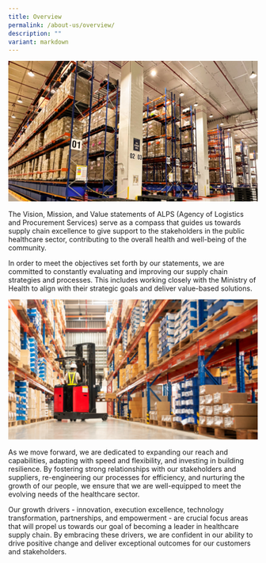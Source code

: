 ```yaml
---
title: Overview
permalink: /about-us/overview/
description: ""
variant: markdown
---
```


![](/images/About%20Us/alps_central_warehouse_one_1920x1080.png)

The Vision, Mission, and Value statements of ALPS (Agency of Logistics and Procurement Services) serve as a compass that guides us towards supply chain excellence to give support to the stakeholders in the public healthcare sector, contributing to the overall health and well-being of the community.

In order to meet the objectives set forth by our statements, we are committed to constantly evaluating and improving our supply chain strategies and processes. This includes working closely with the Ministry of Health to align with their strategic goals and deliver value-based solutions.

![](/images/About%20Us/warehouse_forklift_logistician_1920x1080.png)

As we move forward, we are dedicated to expanding our reach and capabilities, adapting with speed and flexibility, and investing in building resilience. By fostering strong relationships with our stakeholders and suppliers, re-engineering our processes for efficiency, and nurturing the growth of our people, we ensure that we are well-equipped to meet the evolving needs of the healthcare sector.

Our growth drivers - innovation, execution excellence, technology transformation, partnerships, and empowerment - are crucial focus areas that will propel us towards our goal of becoming a leader in healthcare supply chain. By embracing these drivers, we are confident in our ability to drive positive change and deliver exceptional outcomes for our customers and stakeholders.